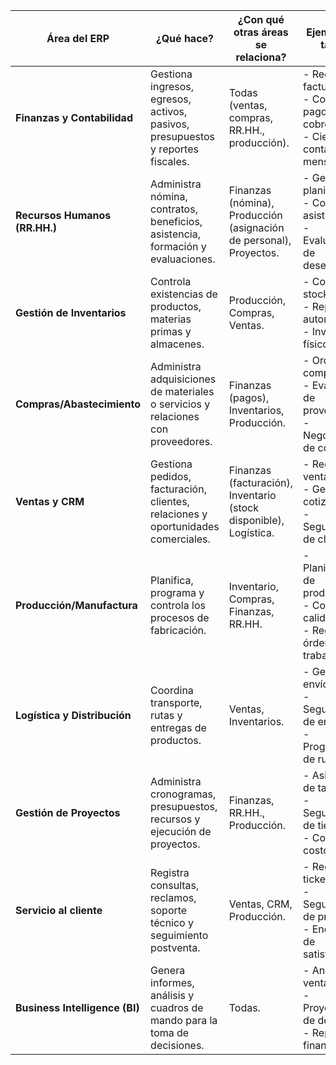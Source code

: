 | **Área del ERP**               | **¿Qué hace?**                                                                   | **¿Con qué otras áreas se relaciona?**                             | **Ejemplos de tareas**                                                                        |
| ------------------------------ | -------------------------------------------------------------------------------- | ------------------------------------------------------------------ | --------------------------------------------------------------------------------------------- |
| **Finanzas y Contabilidad**    | Gestiona ingresos, egresos, activos, pasivos, presupuestos y reportes fiscales.  | Todas (ventas, compras, RR.HH., producción).                       | - Registro de facturas  <br>- Control de pagos y cobros  <br>- Cierre contable mensual        |
| **Recursos Humanos (RR.HH.)**  | Administra nómina, contratos, beneficios, asistencia, formación y evaluaciones.  | Finanzas (nómina), Producción (asignación de personal), Proyectos. | - Gestión de planillas  <br>- Control de asistencia  <br>- Evaluaciones de desempeño          |
| **Gestión de Inventarios**     | Controla existencias de productos, materias primas y almacenes.                  | Producción, Compras, Ventas.                                       | - Control de stock  <br>- Reposición automática  <br>- Inventarios físicos                    |
| **Compras/Abastecimiento**     | Administra adquisiciones de materiales o servicios y relaciones con proveedores. | Finanzas (pagos), Inventarios, Producción.                         | - Orden de compra  <br>- Evaluación de proveedores  <br>- Negociación de contratos            |
| **Ventas y CRM**               | Gestiona pedidos, facturación, clientes, relaciones y oportunidades comerciales. | Finanzas (facturación), Inventario (stock disponible), Logística.  | - Registro de ventas  <br>- Gestión de cotizaciones  <br>- Seguimiento de clientes            |
| **Producción/Manufactura**     | Planifica, programa y controla los procesos de fabricación.                      | Inventario, Compras, Finanzas, RR.HH.                              | - Planificación de producción  <br>- Control de calidad  <br>- Registro de órdenes de trabajo |
| **Logística y Distribución**   | Coordina transporte, rutas y entregas de productos.                              | Ventas, Inventarios.                                               | - Gestión de envíos  <br>- Seguimiento de entregas  <br>- Programación de rutas               |
| **Gestión de Proyectos**       | Administra cronogramas, presupuestos, recursos y ejecución de proyectos.         | Finanzas, RR.HH., Producción.                                      | - Asignación de tareas  <br>- Seguimiento de tiempos  <br>- Control de costos                 |
| **Servicio al cliente**        | Registra consultas, reclamos, soporte técnico y seguimiento postventa.           | Ventas, CRM, Producción.                                           | - Registro de tickets  <br>- Seguimiento de problemas  <br>- Encuestas de satisfacción        |
| **Business Intelligence (BI)** | Genera informes, análisis y cuadros de mando para la toma de decisiones.         | Todas.                                                             | - Análisis de ventas  <br>- Proyecciones de demanda  <br>- Reportes financieros               |